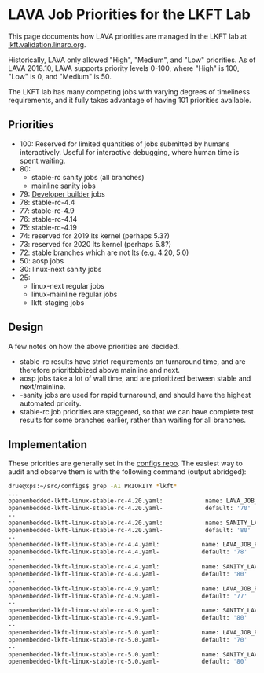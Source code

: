 # LAVA Job Priorities for the LKFT Lab

This page documents how LAVA priorities are managed in the LKFT lab at
[lkft.validation.linaro.org](https://lkft.validation.linaro.org/).

Historically, LAVA only allowed "High", "Medium", and "Low" priorities. As of
LAVA 2018.10, LAVA supports priority levels 0-100, where "High" is 100, "Low"
is 0, and "Medium" is 50.

The LKFT lab has many competing jobs with varying degrees of timeliness
requirements, and it fully takes advantage of having 101 priorities available.

## Priorities

- 100: Reserved for limited quantities of jobs submitted by humans
  interactively. Useful for interactive debugging, where human time is spent
  waiting.
- 80:
  - stable-rc sanity jobs (all branches)
  - mainline sanity jobs
- 79: [Developer builder](developer-builder.md) jobs
- 78: stable-rc-4.4
- 77: stable-rc-4.9
- 76: stable-rc-4.14
- 75: stable-rc-4.19
- 74: reserved for 2019 lts kernel (perhaps 5.3?)
- 73: reserved for 2020 lts kernel (perhaps 5.8?)
- 72: stable branches which are not lts (e.g. 4.20, 5.0)
- 50: aosp jobs
- 30: linux-next sanity jobs
- 25:
  - linux-next regular jobs
  - linux-mainline regular jobs
  - lkft-staging jobs

## Design

A few notes on how the above priorities are decided.

- stable-rc results have strict requirements on turnaround time, and are
  therefore prioritbbbized above mainline and next.
- aosp jobs take a lot of wall time, and are prioritized between stable and
  next/mainline.
- -sanity jobs are used for rapid turnaround, and should have the highest
  automated priority.
- stable-rc job priorities are staggered, so that we can have complete test
  results for some branches earlier, rather than waiting for all branches.


## Implementation

These priorities are generally set in the [configs
repo](https://git.linaro.org/ci/job/configs.git/tree/). The easiest way to
audit and observe them is with the following command (output abridged):

```sh
drue@xps:~/src/configs$ grep -A1 PRIORITY *lkft*
...
openembedded-lkft-linux-stable-rc-4.20.yaml:            name: LAVA_JOB_PRIORITY
openembedded-lkft-linux-stable-rc-4.20.yaml-            default: '70'
--
openembedded-lkft-linux-stable-rc-4.20.yaml:            name: SANITY_LAVA_JOB_PRIORITY
openembedded-lkft-linux-stable-rc-4.20.yaml-            default: '80'
--
openembedded-lkft-linux-stable-rc-4.4.yaml:            name: LAVA_JOB_PRIORITY
openembedded-lkft-linux-stable-rc-4.4.yaml-            default: '78'
--
openembedded-lkft-linux-stable-rc-4.4.yaml:            name: SANITY_LAVA_JOB_PRIORITY
openembedded-lkft-linux-stable-rc-4.4.yaml-            default: '80'
--
openembedded-lkft-linux-stable-rc-4.9.yaml:            name: LAVA_JOB_PRIORITY
openembedded-lkft-linux-stable-rc-4.9.yaml-            default: '77'
--
openembedded-lkft-linux-stable-rc-4.9.yaml:            name: SANITY_LAVA_JOB_PRIORITY
openembedded-lkft-linux-stable-rc-4.9.yaml-            default: '80'
--
openembedded-lkft-linux-stable-rc-5.0.yaml:            name: LAVA_JOB_PRIORITY
openembedded-lkft-linux-stable-rc-5.0.yaml-            default: '70'
--
openembedded-lkft-linux-stable-rc-5.0.yaml:            name: SANITY_LAVA_JOB_PRIORITY
openembedded-lkft-linux-stable-rc-5.0.yaml-            default: '80'
```
